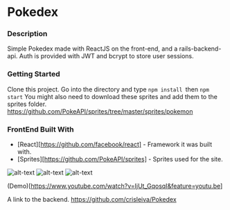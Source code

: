 # Pokedex


### Description
Simple Pokedex made with ReactJS on the front-end, and a rails-backend-api.
Auth is provided with JWT and bcrypt to store user sessions.

### Getting Started
Clone this project.
Go into the directory and type `npm install `then `npm start`
You might also need to download these sprites and add them to the sprites folder. 
https://github.com/PokeAPI/sprites/tree/master/sprites/pokemon

### FrontEnd Built With
- [React][https://github.com/facebook/react] - Framework it was built with.
- [Sprites][https://github.com/PokeAPI/sprites] - Sprites used for the site.


![alt-text](https://media.giphy.com/media/f9SWrQMvzpNfpUsAHa/giphy.gif) ![alt-text](https://media.giphy.com/media/dxrmHh4zi86bePstyq/giphy.gif) ![alt-text](https://media.giphy.com/media/Tg0IzGOl73op9V1xrS/giphy.gif)

(Demo)[https://www.youtube.com/watch?v=IjUt_GqosqI&feature=youtu.be]

A link to the backend.
https://github.com/crisleiva/Pokedex


